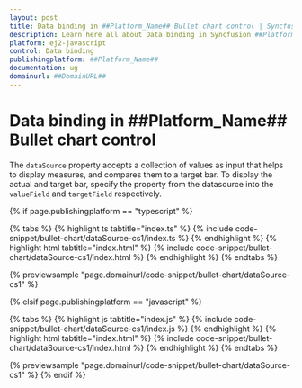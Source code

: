 ```yaml
---
layout: post
title: Data binding in ##Platform_Name## Bullet chart control | Syncfusion
description: Learn here all about Data binding in Syncfusion ##Platform_Name## Bullet chart control of Syncfusion Essential JS 2 and more.
platform: ej2-javascript
control: Data binding 
publishingplatform: ##Platform_Name##
documentation: ug
domainurl: ##DomainURL##
---
```

<!-- markdownlint-disable MD036 -->

# Data binding in ##Platform_Name## Bullet chart control

The `dataSource` property accepts a collection of values as input that helps to display measures, and compares them to a target bar. To display the actual and target bar, specify the property from the datasource into the `valueField` and `targetField` respectively.

{% if page.publishingplatform == "typescript" %}

 {% tabs %}
{% highlight ts tabtitle="index.ts" %}
{% include code-snippet/bullet-chart/dataSource-cs1/index.ts %}
{% endhighlight %}
{% highlight html tabtitle="index.html" %}
{% include code-snippet/bullet-chart/dataSource-cs1/index.html %}
{% endhighlight %}
{% endtabs %}
        
{% previewsample "page.domainurl/code-snippet/bullet-chart/dataSource-cs1" %}

{% elsif page.publishingplatform == "javascript" %}

{% tabs %}
{% highlight js tabtitle="index.js" %}
{% include code-snippet/bullet-chart/dataSource-cs1/index.js %}
{% endhighlight %}
{% highlight html tabtitle="index.html" %}
{% include code-snippet/bullet-chart/dataSource-cs1/index.html %}
{% endhighlight %}
{% endtabs %}

{% previewsample "page.domainurl/code-snippet/bullet-chart/dataSource-cs1" %}
{% endif %}